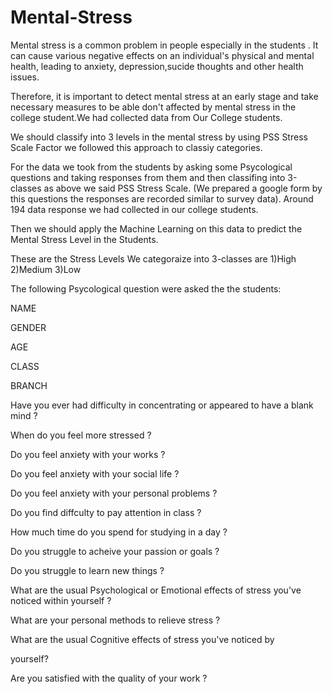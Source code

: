 # Mental-Stress
Mental stress is a common problem in people especially in the students . It can cause various negative effects on an individual's physical and mental health, leading to anxiety, depression,sucide thoughts and other health issues.

Therefore, it is important to detect mental stress at an early stage and take necessary measures to be able don't affected by mental stress in the college student.We had collected data from Our College students.

We should classify into 3 levels in the mental stress by using PSS Stress Scale Factor we followed this approach to classiy categories.

For the data we took from the students by asking some Psycological questions and taking responses from them and then classifing into 3-classes as above we said PSS Stress Scale. (We prepared a google form by this questions the responses are recorded similar to survey data). Around 194 data response we had collected in our college students.

Then we should apply the Machine Learning on this data to predict the Mental Stress Level in the Students.

These are the Stress Levels We categoraize into 3-classes are 1)High 2)Medium 3)Low

The following Psycological question were asked the the students:

NAME

GENDER

AGE

CLASS

BRANCH

Have you ever had difficulty in concentrating or appeared to have a blank mind ?

When do you feel more stressed ?

Do you feel anxiety with your works ?

Do you feel anxiety with your social life ?

Do you feel anxiety with your personal problems ?

Do you find diffculty to pay attention in class ?

How much time do you spend for studying in a day ?

Do you struggle to acheive your passion or goals ?

Do you struggle to learn new things ?

What are the usual Psychological or Emotional effects of stress you've noticed within yourself ?

What are your personal methods to relieve stress ?

What are the usual Cognitive effects of stress you've noticed by

yourself?

Are you satisfied with the quality of your work ?
